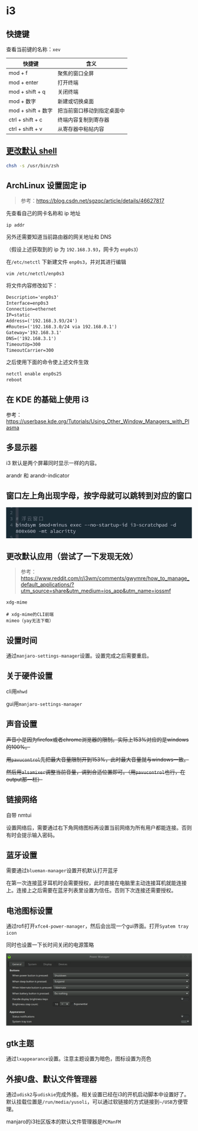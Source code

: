 # i3

## 快捷键

查看当前键的名称：`xev`

| 快捷键             | 含义                       |
| ------------------ | -------------------------- |
| mod + f            | 聚焦的窗口全屏             |
| mod + enter        | 打开终端                   |
| mod + shift + q    | 关闭终端                   |
| mod + 数字         | 新建或切换桌面             |
| mod + shift + 数字 | 把当前窗口移动到指定桌面中 |
| ctrl + shift + c   | 终端内容复制到寄存器       |
| ctrl + shift + v   | 从寄存器中粘帖内容         |

## [更改默认 shell](http://c.biancheng.net/linux/chsh.html)

```bash
chsh -s /usr/bin/zsh
```

## ArchLinux 设置固定 ip

> 参考：https://blog.csdn.net/sgzqc/article/details/46627817

先查看自己的网卡名称和 ip 地址

```text
ip addr
```

另外还需要知道当前路由器的网关地址和 DNS

（假设上述获取到的 ip 为 `192.168.3.93`，网卡为 `enp0s3`）

在`/etc/netctl` 下新建文件 `enp0s3`，并对其进行编辑

```text
vim /etc/netctl/enp0s3
```

将文件内容修改如下：

```text
Description='enp0s3'
Interface=enp0s3
Connection=ethernet
IP=static
Address=('192.168.3.93/24')
#Routes=('192.168.3.0/24 via 192.168.0.1')
Gateway='192.168.3.1'
DNS=('192.168.3.1')
TimeoutUp=300
TimeoutCarrier=300
```

之后使用下面的命令使上述文件生效

```text
netctl enable enp0s25
reboot
```

## 在 KDE 的基础上使用 i3

参考： https://userbase.kde.org/Tutorials/Using_Other_Window_Managers_with_Plasma

## 多显示器

i3 默认是两个屏幕同时显示一样的内容。

arandr 和 arandr-indicator

## 窗口左上角出现字母，按字母就可以跳转到对应的窗口

![1](assets/02-01-i3-settings/2021-04-29-16-30-00.png)


## 更改默认应用（尝试了一下发现无效）

> 参考：https://www.reddit.com/r/i3wm/comments/gwymre/how_to_manage_default_applications/?utm_source=share&utm_medium=ios_app&utm_name=iossmf

```text
xdg-mime

# xdg-mime的CLI前端
mimeo（yay无法下载）
```

## 设置时间

通过`manjaro-settings-manager`设置。设置完成之后需要重启。

## 关于硬件设置

cli用`mhwd`

gui用`manjaro-settings-manager`

## 声音设置

<s>声音小是因为firefox或者chrome浏览器的限制。实际上153%对应的是windows的100%。</s>

<s>用`pavucontrol`先把最大音量限制开到153%，此时最大音量就与windows一致。</s>

<s>然后用`alsamixer`调整当前音量，调到合适位置即可。（用`pavucontrol`也行，在output那一栏）</s>

## 链接网络

自带 nmtui

设置网络后，需要通过右下角网络图标再设置当前网络为所有用户都能连接。否则有时会提示输入密码。

## 蓝牙设置

需要通过`blueman-manager`设置开机默认打开蓝牙

在第一次连接蓝牙耳机时会需要授权，此时直接在电脑里主动连接耳机就能连接上。连接上之后需要在蓝牙列表里设置为信任。否则下次连接还需要授权。


## 电池图标设置

通过rofi打开`xfce4-power-manager`，然后会出现一个gui界面。打开`Syatem tray icon`

同时也设置一下长时间关闭的电源策略

![image_2021-07-03-18-04-25](assets/02-01-i3-settings/image_2021-07-03-18-04-25.png)

## gtk主题

通过`lxappearance`设置。注意主题设置为暗色，图标设置为亮色

## 外接U盘、默认文件管理器

通过`udisk2`与`udiskie`完成外接。相关设置已经在i3的开机启动脚本中设置好了。默认挂载位置是`/run/media/yusoli`，可以通过软链接的方式链接到`~/USB`方便管理。

manjaro的i3社区版本的默认文件管理器是`PCManFM`
